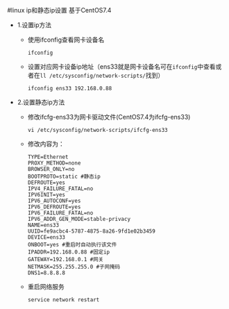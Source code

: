 #linux ip和静态ip设置
基于CentOS7.4

- 1.设置ip方法
    - 使用ifconfig查看网卡设备名
        ```
        ifconfig
        ```
    - 设置对应网卡设备ip地址（ens33就是网卡设备名可在`ifconfig`中查看或者在`ll /etc/sysconfig/network-scripts/`找到）
        ```
        ifconfig ens33 192.168.0.88
        ```

- 2.设置静态ip方法
    - 修改ifcfg-ens33为网卡驱动文件(CentOS7.4为ifcfg-ens33)
        ```
        vi /etc/sysconfig/network-scripts/ifcfg-ens33
        ```
    - 修改内容为：
        ```
        TYPE=Ethernet
        PROXY_METHOD=none
        BROWSER_ONLY=no
        BOOTPROTO=static #静态ip
        DEFROUTE=yes
        IPV4_FAILURE_FATAL=no
        IPV6INIT=yes
        IPV6_AUTOCONF=yes
        IPV6_DEFROUTE=yes
        IPV6_FAILURE_FATAL=no
        IPV6_ADDR_GEN_MODE=stable-privacy
        NAME=ens33
        UUID=fe9acbc4-5787-4875-8a26-9fd1e02b3459
        DEVICE=ens33
        ONBOOT=yes #重启时自动执行该文件
        IPADDR=192.168.0.88 #固定ip
        GATEWAY=192.168.0.1 #网关
        NETMASK=255.255.255.0 #子网掩码
        DNS1=8.8.8.8
        ```
    - 重启网络服务
        ```
        service network restart
        ```